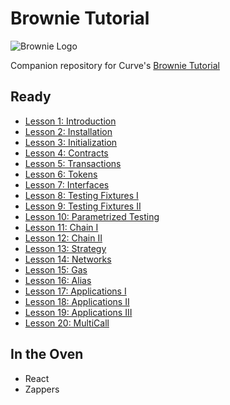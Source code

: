 # Brownie Tutorial

![Brownie Logo](https://miro.medium.com/max/494/0*xQ_UNKBVoMgX5ND1.png)

Companion repository for Curve's [Brownie Tutorial](https://www.youtube.com/playlist?list=PLVOHzVzbg7bFUaOGwN0NOgkTItUAVyBBQ) 

## Ready

* [Lesson 1: Introduction](/lesson-01-introduction)
* [Lesson 2: Installation](/lesson-02-installation)
* [Lesson 3: Initialization](/lesson-03-initialization)
* [Lesson 4: Contracts](/lesson-04-contracts)
* [Lesson 5: Transactions](/lesson-05-transactions)
* [Lesson 6: Tokens](/lesson-06-tokens)
* [Lesson 7: Interfaces](/lesson-07-interfaces)
* [Lesson 8: Testing Fixtures I](/lesson-08-fixtures-i)
* [Lesson 9: Testing Fixtures II](/lesson-09-fixtures-ii)
* [Lesson 10: Parametrized Testing](/lesson-10-parametrization)
* [Lesson 11: Chain I](/lesson-11-chain-i)
* [Lesson 12: Chain II](/lesson-12-chain-ii)
* [Lesson 13: Strategy](/lesson-13-strategy)
* [Lesson 14: Networks](/lesson-14-networks)
* [Lesson 15: Gas](/lesson-15-gas)
* [Lesson 16: Alias](/lesson-16-alias) 
* [Lesson 17: Applications I](/lesson-17-applications-i) 
* [Lesson 18: Applications II](/lesson-18-applications-ii) 
* [Lesson 19: Applications III](/lesson-19-applications-iii) 
* [Lesson 20: MultiCall](/lesson-20-multicall)

## In the Oven
* React
* Zappers
